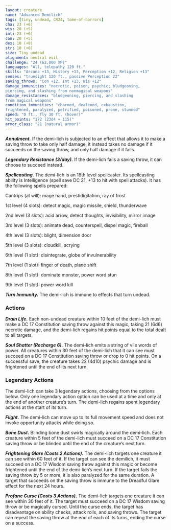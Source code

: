 ```yaml
---
layout: creature
name: "Advanced Demilich"
tags: [tiny, undead, CR24, tome-of-horrors]
cha: 23 (+6)
wis: 20 (+5)
int: 23 (+6)
con: 20 (+5)
dex: 10 (+0)
str: 10 (+0)
size: Tiny undead
alignment: neutral evil
challenge: "24 (62,000 XP)"
languages: "All, telepathy 120 ft."
skills: "Arcana +13, History +13, Perception +12, Religion +13"
senses: "truesight 120 ft., passive Perception 22"
saving_throws: "Con +12, Int +13, Wis +12"
damage_immunities: "necrotic, poison, psychic; bludgeoning,
piercing, and slashing from nonmagical weapons"
damage_resistances: "bludgeoning, piercing, and slashing
from magical weapons"
condition_immunities: "charmed, deafened, exhaustion,
frightened, paralyzed, petrified, poisoned, prone, stunned"
speed: "0 ft., fly 30 ft. (hover)"
hit_points: "172 (23d4 + 115)"
armor_class: "21 (natural armor)"
---
```


***Annulment.*** If the demi-lich is subjected to an effect that allows it to
make a saving throw to take only half damage, it instead takes no damage
if it succeeds on the saving throw, and only half damage if it fails.

***Legendary Resistance (3/day).*** If the demi-lich fails a saving throw, it
can choose to succeed instead.

***Spellcasting.*** The demi-lich is an 18th level spellcaster. Its
spellcasting ability is Intelligence (spell save DC 21, +13
to hit with spell attacks). It has the following spells
prepared:

Cantrips (at will): mage hand, prestidigitation, ray of frost

1st level (4 slots): detect magic, magic missile, shield, thunderwave

2nd level (3 slots): acid arrow, detect thoughts, invisibility, mirror
image

3rd level (3 slots): animate dead, counterspell, dispel magic, fireball

4th level (3 slots): blight, dimension door

5th level (3 slots): cloudkill, scrying

6th level (1 slot): disintegrate, globe of invulnerability

7th level (1 slot): finger of death, plane shift

8th level (1 slot): dominate monster, power word stun

9th level (1 slot): power word kill

***Turn Immunity.*** The demi-lich is immune to effects that turn undead.

### Actions

***Drain Life.*** Each non-undead creature within 10 feet of the demi-lich
must make a DC 17 Constitution saving throw against this magic, taking
21 (6d6) necrotic damage, and the demi-lich regains hit points equal to the
total dealt to all targets.

***Soul Shatter (Recharge 6).*** The demi-lich emits a string of vile words
of power. All creatures within 30 feet of the demi-lich that it can see must
succeed on a DC 17 Constitution saving throw or drop to 0 hit points.
On a successful save, the creature takes 22 (4d10) psychic damage and is
frightened until the end of its next turn.

### Legendary Actions

The demi-lich can take 3 legendary actions, choosing from the options
below. Only one legendary action option can be used at a time and only at
the end of another creature’s turn. The demi-lich regains spent legendary
actions at the start of its turn.

***Flight.*** The demi-lich can move up to its full movement speed and does
not invoke opportunity attacks while doing so.

***Bone Dust.*** Blinding bone dust swirls magically around the demi-lich.
Each creature within 5 feet of the demi-lich must succeed on a DC 17
Constitution saving throw or be blinded until the end of the creature’s
next turn.

***Frightening Glare (Costs 2 Actions).*** The demi-lich targets one
creature it can see within 60 feet of it. If the target can see the demilich,
it must succeed on a DC 17 Wisdom saving throw against this magic
or become frightened until the end of the demi-lich’s next turn. If the
target fails the saving throw by 5 or more, it is also paralyzed for the same
duration. A target that succeeds on the saving throw is immune to the
Dreadful Glare effect for the next 24 hours.

***Profane Curse (Costs 3 Actions).*** The demi-lich targets one creature it
can see within 30 feet of it. The target must succeed on a DC 17 Wisdom
saving throw or be magically cursed. Until the curse ends, the target has
disadvantage on ability checks, attack rolls, and saving throws. The target
can repeat the saving throw at the end of each of its turns, ending the curse
on a success.

